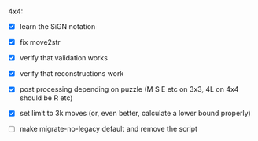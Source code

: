 4x4:
- [x] learn the SiGN notation
- [x] fix move2str
- [x] verify that validation works
- [x] verify that reconstructions work
- [x] post processing depending on puzzle (M S E etc on 3x3, 4L on 4x4 should be R etc)
- [x] set limit to 3k moves (or, even better, calculate a lower bound properly)

- [ ] make migrate-no-legacy default and remove the script
